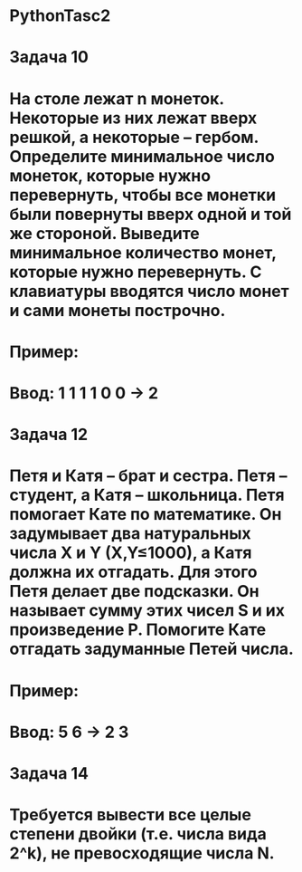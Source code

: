 # PythonTasc2
# Задача 10
# На столе лежат n монеток. Некоторые из них лежат вверх решкой, а некоторые – гербом. Определите минимальное число монеток, которые нужно перевернуть, чтобы все монетки были повернуты вверх одной и той же стороной. Выведите минимальное количество монет, которые нужно перевернуть. С клавиатуры вводятся число монет и сами монеты построчно.
# Пример:
# Ввод: 1 1 1 1 0 0 -> 2


# Задача 12
# Петя и Катя – брат и сестра. Петя – студент, а Катя – школьница. Петя помогает Кате по математике. Он задумывает два натуральных числа X и Y (X,Y≤1000), а Катя должна их отгадать. Для этого Петя делает две подсказки. Он называет сумму этих чисел S и их произведение P. Помогите Кате отгадать задуманные Петей числа.
# Пример:
# Ввод: 5 6 -> 2 3


# Задача 14
# Требуется вывести все целые степени двойки (т.е. числа вида 2^k), не превосходящие числа N.
